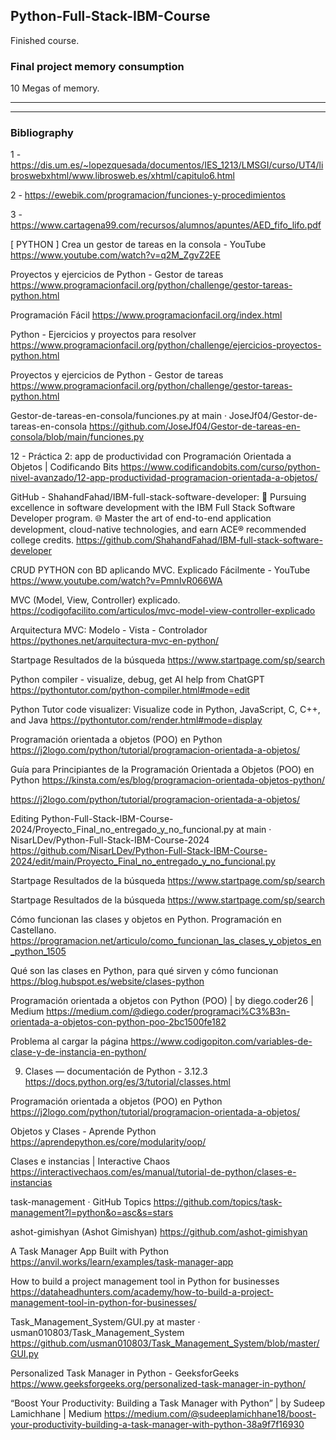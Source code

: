 ## Python-Full-Stack-IBM-Course

Finished course.

### Final project memory consumption
10 Megas of memory.

-----------------------------------------
-----------------------------------------
### Bibliography

1 - https://dis.um.es/~lopezquesada/documentos/IES_1213/LMSGI/curso/UT4/libroswebxhtml/www.librosweb.es/xhtml/capitulo6.html

2  - https://ewebik.com/programacion/funciones-y-procedimientos

3 - https://www.cartagena99.com/recursos/alumnos/apuntes/AED_fifo_lifo.pdf

[ PYTHON ] Crea un gestor de tareas en la consola - YouTube
https://www.youtube.com/watch?v=q2M_ZgvZ2EE

Proyectos y ejercicios de Python - Gestor de tareas
https://www.programacionfacil.org/python/challenge/gestor-tareas-python.html

Programación Fácil
https://www.programacionfacil.org/index.html

Python - Ejercicios y proyectos para resolver
https://www.programacionfacil.org/python/challenge/ejercicios-proyectos-python.html

Proyectos y ejercicios de Python - Gestor de tareas
https://www.programacionfacil.org/python/challenge/gestor-tareas-python.html

Gestor-de-tareas-en-consola/funciones.py at main · JoseJf04/Gestor-de-tareas-en-consola
https://github.com/JoseJf04/Gestor-de-tareas-en-consola/blob/main/funciones.py

12 - Práctica 2: app de productividad con Programación Orientada a Objetos | Codificando Bits
https://www.codificandobits.com/curso/python-nivel-avanzado/12-app-productividad-programacion-orientada-a-objetos/

GitHub - ShahandFahad/IBM-full-stack-software-developer: 🚀 Pursuing excellence in software development with the IBM Full Stack Software Developer program. 🌐 Master the art of end-to-end application development, cloud-native technologies, and earn ACE® recommended college credits.
https://github.com/ShahandFahad/IBM-full-stack-software-developer


CRUD PYTHON con BD aplicando MVC. Explicado Fácilmente - YouTube
https://www.youtube.com/watch?v=PmnIvR066WA

MVC (Model, View, Controller) explicado.
https://codigofacilito.com/articulos/mvc-model-view-controller-explicado

Arquitectura MVC: Modelo - Vista - Controlador
https://pythones.net/arquitectura-mvc-en-python/

Startpage Resultados de la búsqueda
https://www.startpage.com/sp/search

Python compiler - visualize, debug, get AI help from ChatGPT
https://pythontutor.com/python-compiler.html#mode=edit

Python Tutor code visualizer: Visualize code in Python, JavaScript, C, C++, and Java
https://pythontutor.com/render.html#mode=display

Programación orientada a objetos (POO) en Python
https://j2logo.com/python/tutorial/programacion-orientada-a-objetos/

Guía para Principiantes de la Programación Orientada a Objetos (POO) en Python
https://kinsta.com/es/blog/programacion-orientada-objetos-python/

https://j2logo.com/python/tutorial/programacion-orientada-a-objetos/

Editing Python-Full-Stack-IBM-Course-2024/Proyecto_Final_no_entregado_y_no_funcional.py at main · NisarLDev/Python-Full-Stack-IBM-Course-2024
https://github.com/NisarLDev/Python-Full-Stack-IBM-Course-2024/edit/main/Proyecto_Final_no_entregado_y_no_funcional.py

Startpage Resultados de la búsqueda
https://www.startpage.com/sp/search

Startpage Resultados de la búsqueda
https://www.startpage.com/sp/search

Cómo funcionan las clases y objetos en Python. Programación en Castellano.
https://programacion.net/articulo/como_funcionan_las_clases_y_objetos_en_python_1505

Qué son las clases en Python, para qué sirven y cómo funcionan
https://blog.hubspot.es/website/clases-python

Programación orientada a objetos con Python (POO) | by diego.coder26 | Medium
https://medium.com/@diego.coder/programaci%C3%B3n-orientada-a-objetos-con-python-poo-2bc1500fe182

Problema al cargar la página
https://www.codigopiton.com/variables-de-clase-y-de-instancia-en-python/

9. Clases — documentación de Python - 3.12.3
https://docs.python.org/es/3/tutorial/classes.html

Programación orientada a objetos (POO) en Python
https://j2logo.com/python/tutorial/programacion-orientada-a-objetos/

Objetos y Clases - Aprende Python
https://aprendepython.es/core/modularity/oop/

Clases e instancias | Interactive Chaos
https://interactivechaos.com/es/manual/tutorial-de-python/clases-e-instancias

task-management · GitHub Topics
https://github.com/topics/task-management?l=python&o=asc&s=stars

ashot-gimishyan (Ashot Gimishyan)
https://github.com/ashot-gimishyan

A Task Manager App Built with Python
https://anvil.works/learn/examples/task-manager-app

How to build a project management tool in Python for businesses
https://dataheadhunters.com/academy/how-to-build-a-project-management-tool-in-python-for-businesses/

Task_Management_System/GUI.py at master · usman010803/Task_Management_System
https://github.com/usman010803/Task_Management_System/blob/master/GUI.py

Personalized Task Manager in Python - GeeksforGeeks
https://www.geeksforgeeks.org/personalized-task-manager-in-python/

“Boost Your Productivity: Building a Task Manager with Python” | by Sudeep Lamichhane | Medium
https://medium.com/@sudeeplamichhane18/boost-your-productivity-building-a-task-manager-with-python-38a9f7f16930
